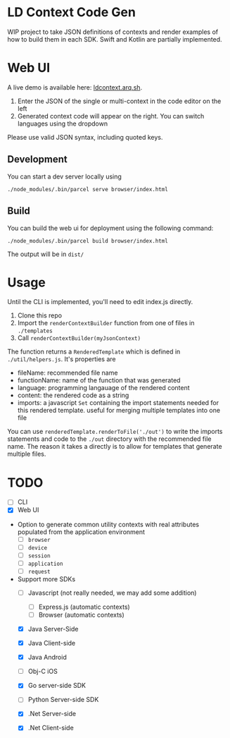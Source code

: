 # LD Context Code Gen

WIP project to take JSON definitions of contexts and render examples of how to  build them in each SDK. Swift and Kotlin are partially implemented.


# Web UI

A live demo is available here: [ldcontext.arq.sh](https://ldcontext.arq.sh).

1. Enter the JSON of the single or multi-context in the code editor on the left
2. Generated context code will appear on the right. You can switch languages using the dropdown

Please use valid JSON syntax, including quoted keys. 

## Development
You can start a dev server locally using
```
./node_modules/.bin/parcel serve browser/index.html
```
## Build

You can build the web ui for deployment using the following command:
```
./node_modules/.bin/parcel build browser/index.html
```
The output will be in `dist/`

# Usage
Until the CLI is implemented, you'll need to edit index.js directly. 

1. Clone this repo
2. Import the `renderContextBuilder` function from one of files in `./templates`
3. Call `renderContextBuilder(myJsonContext)`

The function returns a `RenderedTemplate` which is defined in `./util/helpers.js`. It's properties are

- fileName: recommended file name 
- functionName: name of the function that was generated
- language: programming langauage of the rendered content
- content: the rendered code as a string
- imports: a javascript `Set` containing the import statements needed for this rendered template. useful for merging multiple templates into one file
 
 You can use `renderedTemplate.renderToFile('./out')` to write the imports statements and code to the `./out` directory with the recommended file name. The reason it takes a directly is to allow for templates that generate multiple files. 

# TODO

- [ ] CLI
- [X] Web UI
- Option to generate common utility contexts with real attributes populated from the application environment
    - [ ] `browser`
    - [ ] `device`
    - [ ] `session`
    - [ ] `application`
    - [ ] `request`
- Support more SDKs
    - [ ] Javascript (not really needed, we may add some addition)
        - [ ] Express.js (automatic contexts)
        - [ ] Browser (automatic contexts)
    - [X] Java Server-Side
    - [X] Java Client-side
    - [X] Java Android
    - [ ] Obj-C iOS
    - [X] Go server-side SDK
    - [ ] Python Server-side SDK
    - [X] .Net Server-side
    - [X] .Net Client-side


